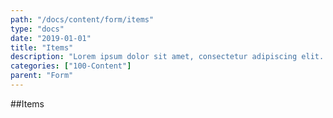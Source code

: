 ```yaml
---
path: "/docs/content/form/items"
type: "docs"
date: "2019-01-01"
title: "Items"
description: "Lorem ipsum dolor sit amet, consectetur adipiscing elit. Nunc tempus laoreet leo sit amet iaculis."
categories: ["100-Content"]
parent: "Form"
---
```


##Items

<demo>
  <demovanilla src="demos/docs/content/form/items" name="items">
  </demovanilla>
</demo>
